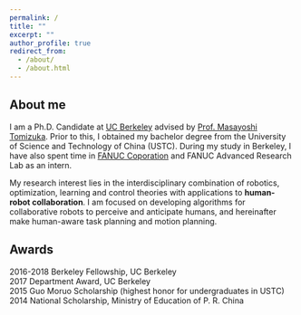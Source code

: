 ```yaml
---
permalink: /
title: ""
excerpt: ""
author_profile: true
redirect_from: 
  - /about/
  - /about.html
---
```


## About me

I am a Ph.D. Candidate at [UC Berkeley](https://www.berkeley.edu) advised by [Prof. Masayoshi Tomizuka](http://www.me.berkeley.edu/people/faculty/masayoshi-tomizuka). Prior to this, I obtained my bachelor degree from the University of Science and Technology of China (USTC). During my study in Berkeley, I have also spent time in [FANUC Coporation](https://www.fanuc.co.jp/) and FANUC Advanced Research Lab as an intern. 

My research interest lies in the interdisciplinary combination of robotics, optimization, learning and control theories with applications to **human-robot collaboration**. I am focused on developing algorithms for collaborative robots to perceive and anticipate humans, and hereinafter make human-aware task planning and motion planning. 

## Awards

2016-2018 Berkeley Fellowship, UC Berkeley                                           
2017 Department Award, UC Berkeley                                                   
2015 Guo Moruo Scholarship (highest honor for undergraduates in USTC)                           
2014 National Scholarship, Ministry of Education of P. R. China                                    



